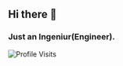 ## Hi there 👋

### Just an Ingeniur(Engineer).
  

  
   
   
 
      
![Profile Visits](https://profile-counter.glitch.me/darkhorse-91/count.svg)
<!--
**darkhorse-91/darkhorse-91** is a ✨ _special_ ✨ repository because its `README.md` (this file) appears on your GitHub profile.

Here are some ideas to get you started:

- 🔭 I’m currently working on ...
- 🌱 I’m currently learning ...
- 👯 I’m looking to collaborate on ...
- 🤔 I’m looking for help with ...
- 💬 Ask me about ...
- 📫 How to reach me: ...
- 😄 Pronouns: ...
- ⚡ Fun fact: ...
-->
